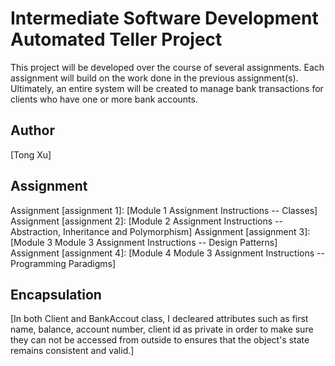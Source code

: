 # Intermediate Software Development Automated Teller Project
This project will be developed over the course of several assignments.  Each 
assignment will build on the work done in the previous assignment(s).  Ultimately, 
an entire system will be created to manage bank transactions for clients who 
have one or more bank accounts.

## Author
[Tong Xu]

## Assignment
Assignment [assignment 1]: [Module 1 Assignment Instructions -- Classes]
Assignment [assignment 2]: [Module 2 Assignment Instructions -- Abstraction, Inheritance and Polymorphism]
Assignment [assignment 3]: [Module 3 Module 3 Assignment Instructions -- Design Patterns]
Assignment [assignment 4]: [Module 4 Module 3 Assignment Instructions -- Programming Paradigms]

## Encapsulation
[In both Client and BankAccout class, I decleared attributes such as first name, balance, account number, client id as private
in order to make sure they can not be accessed from outside to ensures that the object's state remains consistent and valid.]
